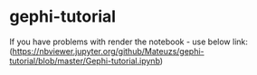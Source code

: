 # gephi-tutorial

If you have problems with render the notebook - use below link:
(https://nbviewer.jupyter.org/github/Mateuzs/gephi-tutorial/blob/master/Gephi-tutorial.ipynb)
